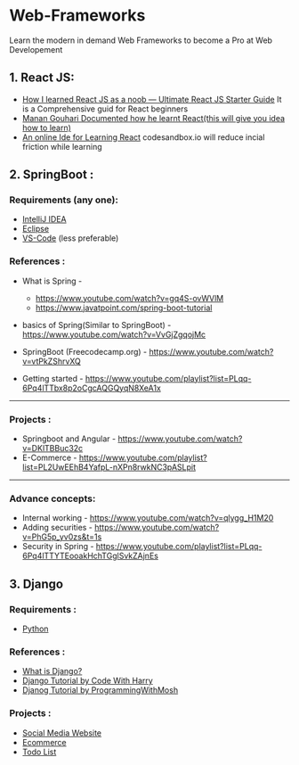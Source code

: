 # Web-Frameworks
Learn the modern in demand Web Frameworks to become a Pro at Web Developement

## 1. React JS:

- [How I learned React JS as a noob — Ultimate React JS Starter Guide](https://medium.com/javascript-in-plain-english/how-i-learned-react-js-as-a-noob-ultimate-react-js-starter-guide-36a05ab9495e)
  It is a Comprehensive guid for React beginners
- [Manan Gouhari Documented how he learnt React(this will give you idea how to learn)](https://www.youtube.com/watch?v=bKP2FZwSlN0&list=PL1xmoAWnCP4-jEE1qK5OGS05UoZVup8Ix)
- [An online Ide for Learning React](https://codesandbox.io/?from-app=1)
  codesandbox.io will reduce incial friction while learning

## 2. SpringBoot :

### Requirements (any one): 
- [IntelliJ IDEA](https://www.jetbrains.com/idea/)
- [Eclipse](https://www.eclipse.org/downloads/)
- [VS-Code](https://code.visualstudio.com) (less preferable)

### References :
* What is Spring -
  * https://www.youtube.com/watch?v=gq4S-ovWVlM
  * https://www.javatpoint.com/spring-boot-tutorial

* basics of Spring(Similar to SpringBoot) - https://www.youtube.com/watch?v=VvGjZgqojMc

* SpringBoot (Freecodecamp.org) - https://www.youtube.com/watch?v=vtPkZShrvXQ

* Getting started - https://www.youtube.com/playlist?list=PLqq-6Pq4lTTbx8p2oCgcAQGQyqN8XeA1x

---
### Projects :
* Springboot and Angular - https://www.youtube.com/watch?v=DKlTBBuc32c
* E-Commerce - https://www.youtube.com/playlist?list=PL2UwEEhB4YafpL-nXPn8rwkNC3pASLpit

---
### Advance concepts:
* Internal working - https://www.youtube.com/watch?v=qlygg_H1M20
* Adding securities - https://www.youtube.com/watch?v=PhG5p_yv0zs&t=1s
* Security in Spring - https://www.youtube.com/playlist?list=PLqq-6Pq4lTTYTEooakHchTGglSvkZAjnEs

## 3. Django

### Requirements :
 - [Python](https://github.com/TheByteSlash/Programming-Languages)
 
### References :
- [What is Django?](https://youtu.be/VY6MZGPKR5c)
- [Django Tutorial by Code With Harry](https://www.youtube.com/playlist?list=PLu0W_9lII9ah7DDtYtflgwMwpT3xmjXY9)
- [Djanog Tutorial by ProgrammingWithMosh](https://youtu.be/_uQrJ0TkZlc?t=17948)

### Projects :
- [Social Media Website](https://www.youtube.com/playlist?list=PLD7Lh5tVPfbd3CXXmk2B4hvVw5TyWCjEo)
- [Ecommerce](https://www.youtube.com/playlist?list=PLLRM7ROnmA9F2vBXypzzplFjcHUaKWWP5)
- [Todo List](https://youtu.be/ovql0Ui3n_I)
